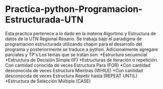 # Practica-python-Programacion-Estructurada-UTN
Esta practica pertenece a lo dado en la materia Algortimo y Estructura de datos de la UTN Regional Rosario. Se trabaja bajo el paradigma de  programacion estructurada utilizando chapin para el desarrollo del programa y posteriormente se traduce a python.  Adicionalmente agregare parciales y TP's
Los temas que se tratan son: 
      *Estructura secuencial 
      *Estructura de Decisión Simple (IF)
      *Estructuras de Iteración o repetición. Con cantidad conocida de veces Estructura Para (FOR)
      *Con cantidad desconocida de veces Estructura Mientras (WHILE)
      *Con cantidad desconocida de veces Estructura Repetir hasta (REPEAT UNTIL)
      *Estructura de Selección Múltiple (CASE)

